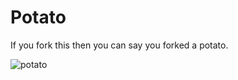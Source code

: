 Potato
======

If you fork this then you can say you forked a potato.

![potato](http://www.wendys.com/cs/Satellite?blobcol=urldata&blobheader=image%2Fpng&blobkey=id&blobtable=MungoBlobs&blobwhere=1365661678141&ssbinary=true)
